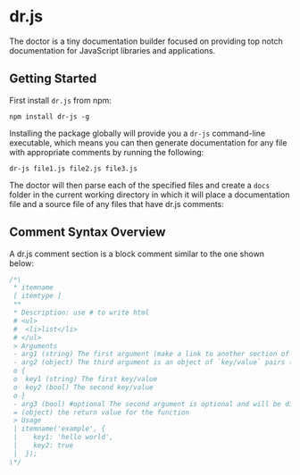 # dr.js

The doctor is a tiny documentation builder focused on providing top notch documentation for JavaScript libraries and applications.

## Getting Started

First install `dr.js` from npm:

```
npm install dr-js -g
```

Installing the package globally will provide you a `dr-js` command-line executable, which means you can then generate documentation for any file with appropriate comments by running the following:

```
dr-js file1.js file2.js file3.js
```

The doctor will then parse each of the specified files and create a `docs` folder in the current working directory in which it will place a documentation file and a source file of any files that have dr.js comments:

## Comment Syntax Overview

A dr.js comment section is a block comment similar to the one shown below:

```js
/*\
 * itemname
 [ itemtype ]
 **
 * Description: use # to write html
 # <ul>
 #  <li>list</li>
 # </ul>
 > Arguments
 - arg1 (string) The first argument (make a link to another section of the doc: @itemname2)
 - arg2 (object) The third argument is an object of `key/value` pairs (the text key/value will appear between <code></code>)
 o {
 o  key1 (string) The first key/value
 o  key2 (bool) The second key/value
 o }
 - arg3 (bool) #optional The second argument is optional and will be display as itemname(arg1, arg2, [arg3])
 = (object) the return value for the function
 > Usage
 | itemname('example', {
 |    key1: 'hello world',
 |    key2: true
 |  });
\*/
```